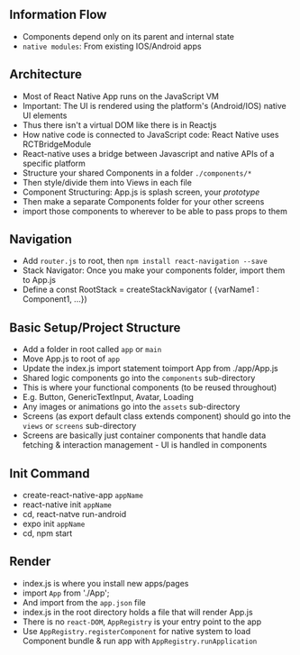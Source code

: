 ## Information Flow
+ Components depend only on its parent and internal state
+ `native modules`: From existing IOS/Android apps

## Architecture
+ Most of React Native App runs on the JavaScript VM
 + Important: The UI is rendered using the platform's (Android/IOS) native UI elements
 + Thus there isn't a virtual DOM like there is in Reactjs
 + How native code is connected to JavaScript code: React Native uses RCTBridgeModule
  + React-native uses a bridge between Javascript and native APIs of a specific platform
+ Structure your shared Components in a folder `./components/*`
 + Then style/divide them into Views in each file
+ Component Structuring: App.js is splash screen, your *prototype*
 + Then make a separate Components folder for your other screens
 + import those components to wherever to be able to pass props to them

## Navigation
+ Add `router.js` to root, then `npm install react-navigation --save`
+ Stack Navigator: Once you make your components folder, import them to App.js
 + Define a const RootStack = createStackNavigator ( {varName1 : Component1, ...})

## Basic Setup/Project Structure
+ Add a folder in root called `app` or `main`
+ Move App.js to root of `app`
+ Update the index.js import statement toimport App from ./app/App.js
+ Shared logic components go into the `components` sub-directory
 + This is where your functional components (to be reused throughout)
  + E.g. Button, GenericTextInput, Avatar, Loading
+ Any images or animations go into the `assets` sub-directory
+ Screens (as export default class extends component) should go into the `views` or `screens` sub-directory
 + Screens are basically just container components that handle data fetching & interaction management - UI is handled in components


## Init Command
+ create-react-native-app `appName`
+ react-native init `appName`
 + cd, react-natve run-android
+ expo init `appName`
 + cd, npm start

## Render
+ index.js is where you install new apps/pages
 + import `App` from './App';
 + And import from the `app.json` file
+ index.js in the root directory holds a file that will render App.js
 + There is no `react-DOM`, `AppRegistry` is your entry point to the app
 + Use `AppRegistry.registerComponent` for native system to load Component bundle & run app with `AppRegistry.runApplication`